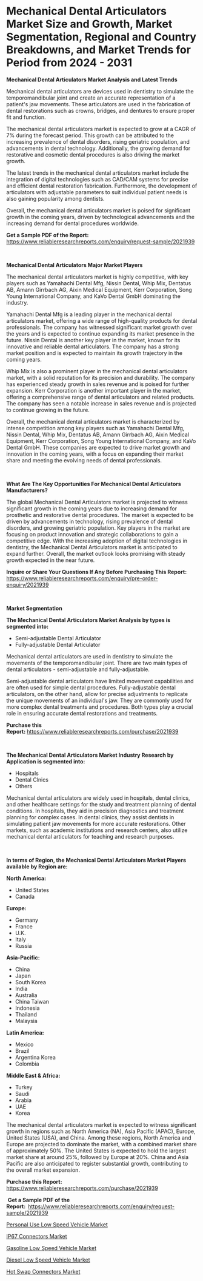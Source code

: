 <p><h1>Mechanical Dental Articulators Market Size and Growth, Market Segmentation, Regional and Country Breakdowns, and Market Trends for Period from 2024 -  2031</h1></p><p><strong>Mechanical Dental Articulators Market Analysis and Latest Trends</strong></p>
<p><p>Mechanical dental articulators are devices used in dentistry to simulate the temporomandibular joint and create an accurate representation of a patient's jaw movements. These articulators are used in the fabrication of dental restorations such as crowns, bridges, and dentures to ensure proper fit and function.</p><p>The mechanical dental articulators market is expected to grow at a CAGR of 7% during the forecast period. This growth can be attributed to the increasing prevalence of dental disorders, rising geriatric population, and advancements in dental technology. Additionally, the growing demand for restorative and cosmetic dental procedures is also driving the market growth.</p><p>The latest trends in the mechanical dental articulators market include the integration of digital technologies such as CAD/CAM systems for precise and efficient dental restoration fabrication. Furthermore, the development of articulators with adjustable parameters to suit individual patient needs is also gaining popularity among dentists.</p><p>Overall, the mechanical dental articulators market is poised for significant growth in the coming years, driven by technological advancements and the increasing demand for dental procedures worldwide.</p></p>
<p><strong>Get a Sample PDF of the Report:&nbsp;</strong> <a href="https://www.reliableresearchreports.com/enquiry/request-sample/2021939">https://www.reliableresearchreports.com/enquiry/request-sample/2021939</a></p>
<p>&nbsp;</p>
<p><strong>Mechanical Dental Articulators Major Market Players</strong></p>
<p><p>The mechanical dental articulators market is highly competitive, with key players such as Yamahachi Dental Mfg, Nissin Dental, Whip Mix, Dentatus AB, Amann Girrbach AG, Aixin Medical Equipment, Kerr Corporation, Song Young International Company, and KaVo Dental GmbH dominating the industry. </p><p>Yamahachi Dental Mfg is a leading player in the mechanical dental articulators market, offering a wide range of high-quality products for dental professionals. The company has witnessed significant market growth over the years and is expected to continue expanding its market presence in the future. Nissin Dental is another key player in the market, known for its innovative and reliable dental articulators. The company has a strong market position and is expected to maintain its growth trajectory in the coming years.</p><p>Whip Mix is also a prominent player in the mechanical dental articulators market, with a solid reputation for its precision and durability. The company has experienced steady growth in sales revenue and is poised for further expansion. Kerr Corporation is another important player in the market, offering a comprehensive range of dental articulators and related products. The company has seen a notable increase in sales revenue and is projected to continue growing in the future.</p><p>Overall, the mechanical dental articulators market is characterized by intense competition among key players such as Yamahachi Dental Mfg, Nissin Dental, Whip Mix, Dentatus AB, Amann Girrbach AG, Aixin Medical Equipment, Kerr Corporation, Song Young International Company, and KaVo Dental GmbH. These companies are expected to drive market growth and innovation in the coming years, with a focus on expanding their market share and meeting the evolving needs of dental professionals.</p></p>
<p>&nbsp;</p>
<p><strong>What Are The Key Opportunities For Mechanical Dental Articulators Manufacturers?</strong></p>
<p><p>The global Mechanical Dental Articulators market is projected to witness significant growth in the coming years due to increasing demand for prosthetic and restorative dental procedures. The market is expected to be driven by advancements in technology, rising prevalence of dental disorders, and growing geriatric population. Key players in the market are focusing on product innovation and strategic collaborations to gain a competitive edge. With the increasing adoption of digital technologies in dentistry, the Mechanical Dental Articulators market is anticipated to expand further. Overall, the market outlook looks promising with steady growth expected in the near future.</p></p>
<p><strong>Inquire or Share Your Questions If Any Before Purchasing This Report:</strong> <a href="https://www.reliableresearchreports.com/enquiry/pre-order-enquiry/2021939">https://www.reliableresearchreports.com/enquiry/pre-order-enquiry/2021939</a></p>
<p>&nbsp;</p>
<p><strong>Market Segmentation</strong></p>
<p><strong>The Mechanical Dental Articulators Market Analysis by types is segmented into:</strong></p>
<p><ul><li>Semi-adjustable Dental Articulator</li><li>Fully-adjustable Dental Articulator</li></ul></p>
<p><p>Mechanical dental articulators are used in dentistry to simulate the movements of the temporomandibular joint. There are two main types of dental articulators - semi-adjustable and fully-adjustable. </p><p>Semi-adjustable dental articulators have limited movement capabilities and are often used for simple dental procedures. Fully-adjustable dental articulators, on the other hand, allow for precise adjustments to replicate the unique movements of an individual's jaw. They are commonly used for more complex dental treatments and procedures. Both types play a crucial role in ensuring accurate dental restorations and treatments.</p></p>
<p><strong>Purchase this Report:&nbsp;</strong><a href="https://www.reliableresearchreports.com/purchase/2021939">https://www.reliableresearchreports.com/purchase/2021939</a></p>
<p>&nbsp;</p>
<p><strong>The Mechanical Dental Articulators Market Industry Research by Application is segmented into:</strong></p>
<p><ul><li>Hospitals</li><li>Dental Clnics</li><li>Others</li></ul></p>
<p><p>Mechanical dental articulators are widely used in hospitals, dental clinics, and other healthcare settings for the study and treatment planning of dental conditions. In hospitals, they aid in precision diagnostics and treatment planning for complex cases. In dental clinics, they assist dentists in simulating patient jaw movements for more accurate restorations. Other markets, such as academic institutions and research centers, also utilize mechanical dental articulators for teaching and research purposes.</p></p>
<p>&nbsp;</p>
<p><strong>In terms of Region, the Mechanical Dental Articulators Market Players available by Region are:</strong></p>
<p>
    <p> <strong> North America: </strong>
        <ul>
            <li>United States</li>
            <li>Canada</li>
        </ul>
        </p> 
    <p> <strong> Europe: </strong>
        <ul>
            <li>Germany</li>
            <li>France</li>
            <li>U.K.</li>
            <li>Italy</li>
            <li>Russia</li>
        </ul>
        </p> 
    <p> <strong> Asia-Pacific: </strong>
        <ul>
            <li>China</li>
            <li>Japan</li>
            <li>South Korea</li>
            <li>India</li>
            <li>Australia</li>
            <li>China Taiwan</li>
            <li>Indonesia</li>
            <li>Thailand</li>
            <li>Malaysia</li>
        </ul>
        </p> 
    <p> <strong> Latin America: </strong>
        <ul>
            <li>Mexico</li>
            <li>Brazil</li>
            <li>Argentina Korea</li>
            <li>Colombia</li>
        </ul>
        </p> 
    <p> <strong> Middle East & Africa: </strong>
        <ul>
            <li>Turkey</li>
            <li>Saudi</li>
            <li>Arabia</li>
            <li>UAE</li>
            <li>Korea</li>
        </ul>
    </p>
    </p>
<p><p>The mechanical dental articulators market is expected to witness significant growth in regions such as North America (NA), Asia Pacific (APAC), Europe, United States (USA), and China. Among these regions, North America and Europe are projected to dominate the market, with a combined market share of approximately 50%. The United States is expected to hold the largest market share at around 25%, followed by Europe at 20%. China and Asia Pacific are also anticipated to register substantial growth, contributing to the overall market expansion.</p></p>
<p><strong>Purchase this Report: </strong><a href="https://www.reliableresearchreports.com/purchase/2021939">https://www.reliableresearchreports.com/purchase/2021939</a></p>
<p>&nbsp;<strong>Get a Sample PDF of the Report:&nbsp;&nbsp;</strong><a href="https://www.reliableresearchreports.com/enquiry/request-sample/2021939">https://www.reliableresearchreports.com/enquiry/request-sample/2021939</a></p>
<p><strong></strong></p>
<p><p><a href="https://meowing-canidae-761.notion.site/Personal-Use-Low-Speed-Vehicle-Market-Furnish-Information-about-Market-Size-Market-Share-Market-Dy-4317c4d8adf94551af755b9224b4431a">Personal Use Low Speed Vehicle Market</a></p><p><a href="https://view.publitas.com/reportprime-1/global-ip67-connectors-market-by-types-applications-and-major-players-with-regional-growth-rate-analysis-and-development-situation-from-2024-to-2031/">IP67 Connectors Market</a></p><p><a href="https://military-diascia-e68.notion.site/Gasoline-Low-Speed-Vehicle-Market-Research-Report-Reveals-The-Latest-Trends-And-Opportunities-of-thi-373734011e0c4541845b43106dbaefcd">Gasoline Low Speed Vehicle Market</a></p><p><a href="https://sudsy-motorcycle-bbc.notion.site/Diesel-Low-Speed-Vehicle-Market-Size-and-Growth-Market-Segmentation-Regional-and-Country-Breakdown-f0c55340887a421292d84992a9a51e8f">Diesel Low Speed Vehicle Market</a></p><p><a href="https://view.publitas.com/reportprime-1/hot-swap-connectors-market-size-2024-2031-global-industrial-analysis-key-geographical-regions-market-share-top-key-players-product-types-and-forecast-research-report/">Hot Swap Connectors Market</a></p></p>